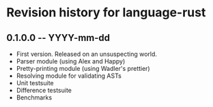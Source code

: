 # Revision history for language-rust

## 0.1.0.0  -- YYYY-mm-dd

* First version. Released on an unsuspecting world.
* Parser module (using Alex and Happy)
* Pretty-printing module (using Wadler's prettier)
* Resolving module for validating ASTs
* Unit testsuite
* Difference testsuite
* Benchmarks
